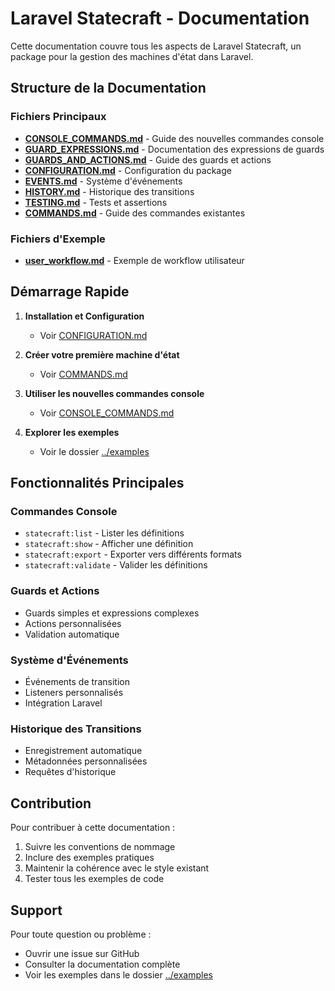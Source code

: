 # Laravel Statecraft - Documentation

Cette documentation couvre tous les aspects de Laravel Statecraft, un package pour la gestion des machines d'état dans Laravel.

## Structure de la Documentation

### Fichiers Principaux

- **[CONSOLE_COMMANDS.md](CONSOLE_COMMANDS.md)** - Guide des nouvelles commandes console
- **[GUARD_EXPRESSIONS.md](GUARD_EXPRESSIONS.md)** - Documentation des expressions de guards
- **[GUARDS_AND_ACTIONS.md](GUARDS_AND_ACTIONS.md)** - Guide des guards et actions
- **[CONFIGURATION.md](CONFIGURATION.md)** - Configuration du package
- **[EVENTS.md](EVENTS.md)** - Système d'événements
- **[HISTORY.md](HISTORY.md)** - Historique des transitions
- **[TESTING.md](TESTING.md)** - Tests et assertions
- **[COMMANDS.md](COMMANDS.md)** - Guide des commandes existantes

### Fichiers d'Exemple

- **[user_workflow.md](user_workflow.md)** - Exemple de workflow utilisateur

## Démarrage Rapide

1. **Installation et Configuration**
   - Voir [CONFIGURATION.md](CONFIGURATION.md)

2. **Créer votre première machine d'état**
   - Voir [COMMANDS.md](COMMANDS.md)

3. **Utiliser les nouvelles commandes console**
   - Voir [CONSOLE_COMMANDS.md](CONSOLE_COMMANDS.md)

4. **Explorer les exemples**
   - Voir le dossier [../examples](../examples)

## Fonctionnalités Principales

### Commandes Console
- `statecraft:list` - Lister les définitions
- `statecraft:show` - Afficher une définition
- `statecraft:export` - Exporter vers différents formats
- `statecraft:validate` - Valider les définitions

### Guards et Actions
- Guards simples et expressions complexes
- Actions personnalisées
- Validation automatique

### Système d'Événements
- Événements de transition
- Listeners personnalisés
- Intégration Laravel

### Historique des Transitions
- Enregistrement automatique
- Métadonnées personnalisées
- Requêtes d'historique

## Contribution

Pour contribuer à cette documentation :

1. Suivre les conventions de nommage
2. Inclure des exemples pratiques
3. Maintenir la cohérence avec le style existant
4. Tester tous les exemples de code

## Support

Pour toute question ou problème :

- Ouvrir une issue sur GitHub
- Consulter la documentation complète
- Voir les exemples dans le dossier [../examples](../examples)
